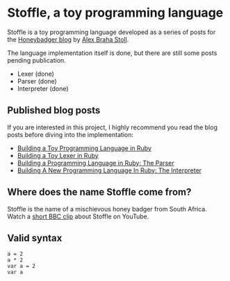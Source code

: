 # Stoffle, a toy programming language

Stoffle is a toy programming language developed as a series of posts for the [Honeybadger blog](https://www.honeybadger.io/blog/) by [Alex Braha Stoll](http://alexbs.com.br/).

The language implementation itself is done, but there are still some posts pending publication.

- Lexer (done)
- Parser (done)
- Interpreter (done)

## Published blog posts

If you are interested in this project, I highly recommend you read the blog posts before diving into the implementation:

- [Building a Toy Programming Language in Ruby](https://www.honeybadger.io/blog/stoffle-introduction/)
- [Building a Toy Lexer in Ruby](https://www.honeybadger.io/blog/building-lexer-ruby/)
- [Building a Programming Language in Ruby: The Parser](https://www.honeybadger.io/blog/ruby-parser-stoffle/)
- [Building A New Programming Language In Ruby: The Interpreter](https://www.honeybadger.io/blog/building-interpreter-ruby/)

## Where does the name Stoffle come from?

Stoffle is the name of a mischievous honey badger from South Africa. Watch a [short BBC clip](https://www.youtube.com/watch?v=c36UNSoJenI) about Stoffle on YouTube.


## Valid syntax

```
a = 2
a * 2
var a = 2
var a
```
